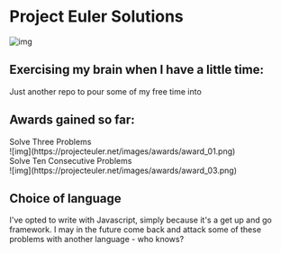 # Project Euler Solutions

![img](https://projecteuler.net/images/euler_portrait.png)

## Exercising my brain when I have a little time:
Just another repo to pour some of my free time into

## Awards gained so far:

<div style="display: inline-block;"> Solve Three Problems<br/> ![img](https://projecteuler.net/images/awards/award_01.png)  </div>
<div style="display: inline-block;"> Solve Ten Consecutive Problems <br/> ![img](https://projecteuler.net/images/awards/award_03.png) </div>


## Choice of language
I've opted to write with Javascript, simply because it's a get up and go framework. I may in the future come back and attack some of these problems with another language - who knows?

